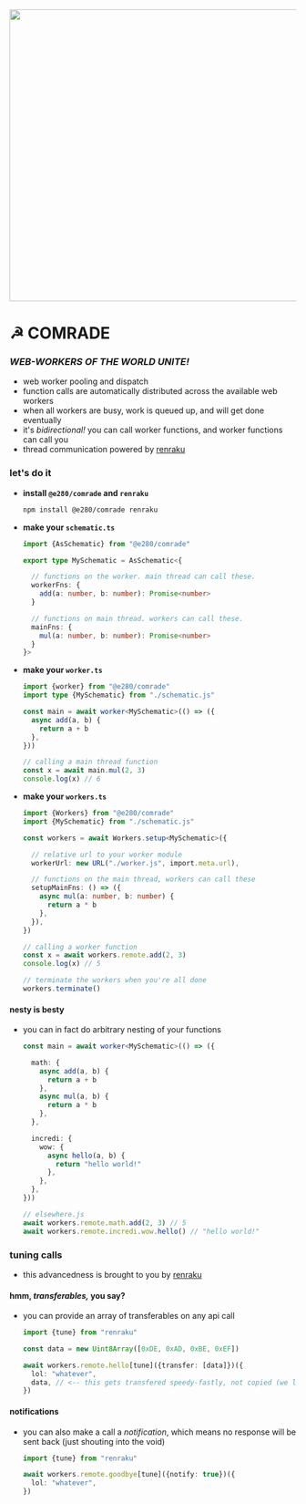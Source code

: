 
<div align="center"><img alt="" width="512" src="./assets/comrade.avif"/></div>

# ☭ COMRADE

### *WEB-WORKERS OF THE WORLD UNITE!*
- web worker pooling and dispatch
- function calls are automatically distributed across the available web workers
- when all workers are busy, work is queued up, and will get done eventually
- it's *bidirectional!* you can call worker functions, and worker functions can call you
- thread communication powered by [renraku](https://github.com/chase-moskal/renraku)

### let's do it
- **install `@e280/comrade` and `renraku`**
  ```sh
  npm install @e280/comrade renraku
  ```
- **make your `schematic.ts`**
  ```ts
  import {AsSchematic} from "@e280/comrade"

  export type MySchematic = AsSchematic<{

    // functions on the worker. main thread can call these.
    workerFns: {
      add(a: number, b: number): Promise<number>
    }

    // functions on main thread. workers can call these.
    mainFns: {
      mul(a: number, b: number): Promise<number>
    }
  }>
  ```
- **make your `worker.ts`**
  ```ts
  import {worker} from "@e280/comrade"
  import type {MySchematic} from "./schematic.js"

  const main = await worker<MySchematic>(() => ({
    async add(a, b) {
      return a + b
    },
  }))

  // calling a main thread function
  const x = await main.mul(2, 3)
  console.log(x) // 6
  ```
- **make your `workers.ts`**
  ```ts
  import {Workers} from "@e280/comrade"
  import {MySchematic} from "./schematic.js"

  const workers = await Workers.setup<MySchematic>({

    // relative url to your worker module
    workerUrl: new URL("./worker.js", import.meta.url),

    // functions on the main thread, workers can call these
    setupMainFns: () => ({
      async mul(a: number, b: number) {
        return a * b
      },
    }),
  })

  // calling a worker function
  const x = await workers.remote.add(2, 3)
  console.log(x) // 5

  // terminate the workers when you're all done
  workers.terminate()
  ```

#### nesty is besty
- you can in fact do arbitrary nesting of your functions
  ```ts
  const main = await worker<MySchematic>(() => ({

    math: {
      async add(a, b) {
        return a + b
      },
      async mul(a, b) {
        return a * b
      },
    },

    incredi: {
      wow: {
        async hello(a, b) {
          return "hello world!"
        },
      },
    },
  }))

  // elsewhere.js
  await workers.remote.math.add(2, 3) // 5
  await workers.remote.incredi.wow.hello() // "hello world!"
  ```

### tuning calls
- this advancedness is brought to you by [renraku](https://github.com/chase-moskal/renraku)

#### hmm, *transferables,* you say?
- you can provide an array of transferables on any api call
  ```ts
  import {tune} from "renraku"

  const data = new Uint8Array([0xDE, 0xAD, 0xBE, 0xEF])

  await workers.remote.hello[tune]({transfer: [data]})({
    lol: "whatever",
    data, // <-- this gets transfered speedy-fastly, not copied (we like this)
  })
  ```

#### notifications
- you can also make a call a *notification*, which means no response will be sent back (just shouting into the void)
  ```ts
  import {tune} from "renraku"

  await workers.remote.goodbye[tune]({notify: true})({
    lol: "whatever",
  })
  ```

